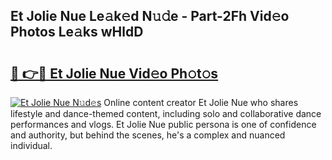 ## Et Jolie Nue Le𝚊k𝚎d N𝚞𝚍e - Part-2Fh Vid𝚎o Photos Le𝚊ks wHldD

# <h2><a href="http://fb9isas.evod.top/?m=Et+Jolie+Nue">🔗 👉🔴 Et Jolie Nue Vid𝚎o Ph𝚘t𝚘s</a></h2>

[![Et Jolie Nue N𝚞d𝚎s](https://i.imgur.com/8V9OHl7.gif)](http://fb9isas.evod.top/?m=Et+Jolie+Nue)
Online content creator Et Jolie Nue who shares lifestyle and dance-themed content, including solo and collaborative dance performances and vlogs. Et Jolie Nue public persona is one of confidence and authority, but behind the scenes, he's a complex and nuanced individual. 
